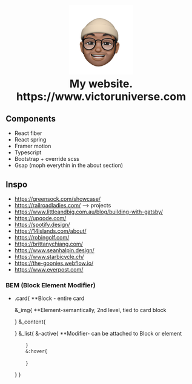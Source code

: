 <h1 align="center">
     <br>
        <a href="https://www.victoruniverse.com"><img src="https://raw.githubusercontent.com/cs50victor/personalwebsite/master/src/Assets/face.png" alt="my logo" width="170"></a>
    <br>
     My website.
    <br>
     https://www.victoruniverse.com
</h1>

## Components

- React fiber
- React spring
- Framer motion
- Typescript
- Bootstrap + override scss
- Gsap (moph everythin in the about section)

## Inspo

- https://greensock.com/showcase/
- https://railroadladies.com/     --> projects
- https://www.littleandbig.com.au/blog/building-with-gatsby/
- https://upqode.com/
- https://spotify.design/
- https://14islands.com/about/
- https://robingolf.com/
- https://brittanychiang.com/
- https://www.seanhalpin.design/
- https://www.starbicycle.ch/
- https://the-goonies.webflow.io/
- https://www.everpost.com/


### BEM (Block Element Modifier)

- .card{ **Block - entire card

     &_img{ **Element-semantically, 2nd level, tied to card block

     }
     &_content{

     }
     &_list{
          &-active{ **Modifier- can be attached to Block or element

          }
          &:hover{

          }
     }
}